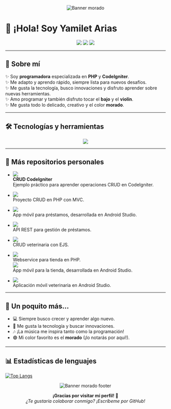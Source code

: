 <!-- Banner moradito -->
<p align="center">
  <img src="https://capsule-render.vercel.app/api?type=waving&color=8e44ad&height=120&section=header&text=Bienvenid@%20a%20mi%20perfil%20✨&fontColor=fff&fontSize=35&fontAlign=50" alt="Banner morado">
</p>

# 🌷 ¡Hola! Soy Yamilet Arias

<div align="center">
  <img src="https://img.shields.io/badge/Programadora-PHP%20%7C%20CodeIgniter-8e44ad?style=for-the-badge&logo=php&logoColor=white">
  <img src="https://img.shields.io/badge/Aprendiz%20Rápida-Adaptabilidad-9b59b6?style=for-the-badge">
  <img src="https://img.shields.io/badge/Hobbies-Programar%20%7C%20Bajo%20%7C%20Violín-bd7be5?style=for-the-badge">
</div>

---

## 💜 Sobre mí

✨ Soy **programadora** especializada en **PHP** y **CodeIgniter**.  
✨ Me adapto y aprendo rápido, siempre lista para nuevos desafíos.  
✨ Me gusta la tecnología, busco innovaciones y disfruto aprender sobre nuevas herramientas.  
✨ Amo programar y también disfruto tocar el **bajo** y el **violín**.  
✨ Me gusta todo lo delicado, creativo y el color **morado**.

---

## 🛠️ Tecnologías y herramientas

<p align="center">
  <img src="https://skillicons.dev/icons?i=php,mysql,html,css,js,java,androidstudio,git,github,vscode" />
</p>

---

## 🚀 Más repositorios personales

- <a href="https://github.com/yamiletArias/crud_codeingniter"><img src="https://img.shields.io/badge/CRUD%20CodeIgniter-8e44ad?style=flat-square"></a>  
  **CRUD CodeIgniter**  
  Ejemplo práctico para aprender operaciones CRUD en CodeIgniter.

- <a href="https://github.com/yamiletArias/CRUDMVCPRUEBA"><img src="https://img.shields.io/badge/CRUDMVCPRUEBA-PHP-8e44ad?style=flat-square"></a>  
  Proyecto CRUD en PHP con MVC.

- <a href="https://github.com/yamiletArias/APPPRESTAMOS"><img src="https://img.shields.io/badge/APPPRESTAMOS-Java%20(Android%20Studio)-9b59b6?style=flat-square"></a>  
  App móvil para préstamos, desarrollada en Android Studio.

- <a href="https://github.com/yamiletArias/REST-API-PRESTAMOS"><img src="https://img.shields.io/badge/REST--API--PRESTAMOS-JavaScript-bd7be5?style=flat-square"></a>  
  API REST para gestión de préstamos.

- <a href="https://github.com/yamiletArias/CRUDVETERINARIA"><img src="https://img.shields.io/badge/CRUDVETERINARIA-EJS-8e44ad?style=flat-square"></a>  
  CRUD veterinaria con EJS.

- <a href="https://github.com/yamiletArias/WSTIENDA"><img src="https://img.shields.io/badge/WSTIENDA-PHP%20Webservice-9b59b6?style=flat-square"></a>  
  Webservice para tienda en PHP.
  <br>
  <a href="https://github.com/yamiletArias/APPSTOREROPA"><img src="https://img.shields.io/badge/APPSTOREROPA-Java%20(Android%20Studio)-bd7be5?style=flat-square"></a>  
  App móvil para la tienda, desarrollada en Android Studio.

- <a href="https://github.com/yamiletArias/APPVETERINARIA"><img src="https://img.shields.io/badge/APPVETERINARIA-Java%20(Android%20Studio)-8e44ad?style=flat-square"></a>  
  Aplicación móvil veterinaria en Android Studio.

---

## 🌷 Un poquito más...

- 💻 Siempre busco crecer y aprender algo nuevo.
- 🚀 Me gusta la tecnología y buscar innovaciones.
- 🎶 ¡La música me inspira tanto como la programación!
- 🟣 Mi color favorito es el **morado** (¡lo notarás por aquí!).

---

## 📊 Estadísticas de lenguajes

[![Top Langs](https://github-readme-stats.vercel.app/api/top-langs/?username=yamiletArias&layout=compact&langs_count=8&theme=gruvbox)](https://github.com/anuraghazra/github-readme-stats)

<p align="center">
  <img src="https://capsule-render.vercel.app/api?type=waving&color=bd7be5&height=80&section=footer" alt="Banner morado footer">
</p>

<div align="center">
  <b>¡Gracias por visitar mi perfil! 💜</b><br>
  <i>¿Te gustaría colaborar conmigo? ¡Escríbeme por GitHub!</i>
</div>

